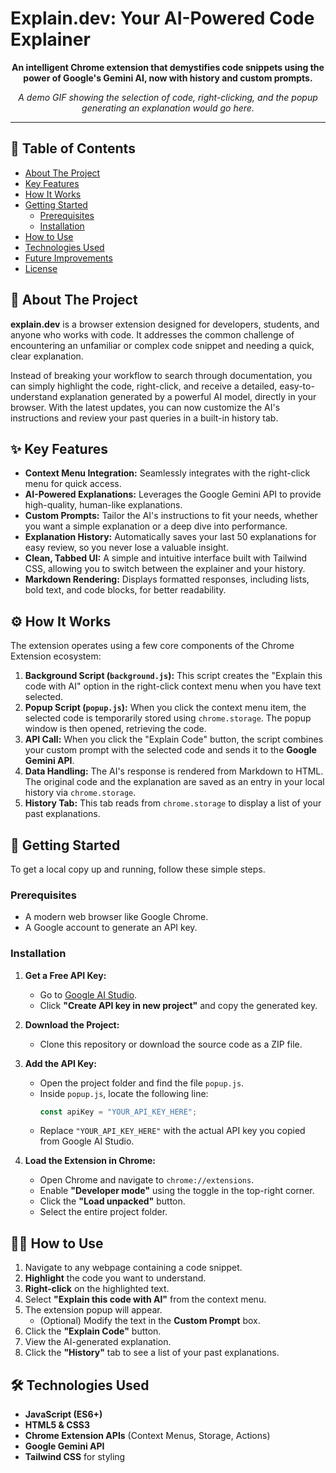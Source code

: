 # Explain.dev: Your AI-Powered Code Explainer

<p align="center">
  <strong>An intelligent Chrome extension that demystifies code snippets using the power of Google's Gemini AI, now with history and custom prompts.</strong>
</p>

<p align="center">
  <em>A demo GIF showing the selection of code, right-clicking, and the popup generating an explanation would go here.</em>
</p>

---

## 📖 Table of Contents

- [About The Project](#-about-the-project)
- [Key Features](#-key-features)
- [How It Works](#-how-it-works)
- [Getting Started](#-getting-started)
  - [Prerequisites](#prerequisites)
  - [Installation](#installation)
- [How to Use](#-how-to-use)
- [Technologies Used](#-technologies-used)
- [Future Improvements](#-future-improvements)
- [License](#-license)

## 🌟 About The Project

**explain.dev** is a browser extension designed for developers, students, and anyone who works with code. It addresses the common challenge of encountering an unfamiliar or complex code snippet and needing a quick, clear explanation.

Instead of breaking your workflow to search through documentation, you can simply highlight the code, right-click, and receive a detailed, easy-to-understand explanation generated by a powerful AI model, directly in your browser. With the latest updates, you can now customize the AI's instructions and review your past queries in a built-in history tab.

## ✨ Key Features

- **Context Menu Integration:** Seamlessly integrates with the right-click menu for quick access.
- **AI-Powered Explanations:** Leverages the Google Gemini API to provide high-quality, human-like explanations.
- **Custom Prompts:** Tailor the AI's instructions to fit your needs, whether you want a simple explanation or a deep dive into performance.
- **Explanation History:** Automatically saves your last 50 explanations for easy review, so you never lose a valuable insight.
- **Clean, Tabbed UI:** A simple and intuitive interface built with Tailwind CSS, allowing you to switch between the explainer and your history.
- **Markdown Rendering:** Displays formatted responses, including lists, bold text, and code blocks, for better readability.

## ⚙️ How It Works

The extension operates using a few core components of the Chrome Extension ecosystem:

1.  **Background Script (`background.js`):** This script creates the "Explain this code with AI" option in the right-click context menu when you have text selected.
2.  **Popup Script (`popup.js`):** When you click the context menu item, the selected code is temporarily stored using `chrome.storage`. The popup window is then opened, retrieving the code.
3.  **API Call:** When you click the "Explain Code" button, the script combines your custom prompt with the selected code and sends it to the **Google Gemini API**.
4.  **Data Handling:** The AI's response is rendered from Markdown to HTML. The original code and the explanation are saved as an entry in your local history via `chrome.storage`.
5.  **History Tab:** This tab reads from `chrome.storage` to display a list of your past explanations.

## 🚀 Getting Started

To get a local copy up and running, follow these simple steps.

### Prerequisites

-   A modern web browser like Google Chrome.
-   A Google account to generate an API key.

### Installation

1.  **Get a Free API Key:**
    -   Go to [Google AI Studio](https://aistudio.google.com/app/apikey).
    -   Click **"Create API key in new project"** and copy the generated key.

2.  **Download the Project:**
    -   Clone this repository or download the source code as a ZIP file.

3.  **Add the API Key:**
    -   Open the project folder and find the file `popup.js`.
    -   Inside `popup.js`, locate the following line:
        ```javascript
        const apiKey = "YOUR_API_KEY_HERE";
        ```
    -   Replace `"YOUR_API_KEY_HERE"` with the actual API key you copied from Google AI Studio.

4.  **Load the Extension in Chrome:**
    -   Open Chrome and navigate to `chrome://extensions`.
    -   Enable **"Developer mode"** using the toggle in the top-right corner.
    -   Click the **"Load unpacked"** button.
    -   Select the entire project folder.

## 👨‍💻 How to Use

1.  Navigate to any webpage containing a code snippet.
2.  **Highlight** the code you want to understand.
3.  **Right-click** on the highlighted text.
4.  Select **"Explain this code with AI"** from the context menu.
5.  The extension popup will appear.
    -   (Optional) Modify the text in the **Custom Prompt** box.
6.  Click the **"Explain Code"** button.
7.  View the AI-generated explanation.
8.  Click the **"History"** tab to see a list of your past explanations.

## 🛠️ Technologies Used

-   **JavaScript (ES6+)**
-   **HTML5 & CSS3**
-   **Chrome Extension APIs** (Context Menus, Storage, Actions)
-   **Google Gemini API**
-   **Tailwind CSS** for styling



